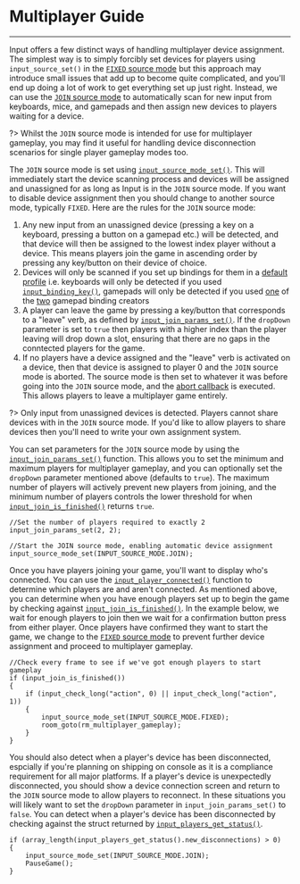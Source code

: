 # Multiplayer Guide

---

Input offers a few distinct ways of handling multiplayer device assignment. The simplest way is to simply forcibly set devices for players using `input_source_set()` in the [`FIXED` source mode](Source-Modes?id=input_source_modefixed) but this approach may introduce small issues that add up to become quite complicated, and you'll end up doing a lot of work to get everything set up just right. Instead, we can use the [`JOIN` source mode](Source-Modes?id=input_source_modejoin) to automatically scan for new input from keyboards, mice, and gamepads and then assign new devices to players waiting for a device.

?> Whilst the `JOIN` source mode is intended for use for multiplayer gameplay, you may find it useful for handling device disconnection scenarios for single player gameplay modes too.

The `JOIN` source mode is set using [`input_source_mode_set()`](Functions-(Source-Modes)?id=source_mode_set). This will immediately start the device scanning process and devices will be assigned and unassigned for as long as Input is in the `JOIN` source mode. If you want to disable device assignment then you should change to another source mode, typically `FIXED`. Here are the rules for the `JOIN` source mode:

1. Any new input from an unassigned device (pressing a key on a keyboard, pressing a button on a gamepad etc.) will be detected, and that device will then be assigned to the lowest index player without a device. This means players join the game in ascending order by pressing any key/button on their device of choice.
2. Devices will only be scanned if you set up bindings for them in a [default profile](Verbs-and-Bindings) i.e. keyboards will only be detected if you used [`input_binding_key()`](Functions-(Binding-Creators)?id=binding_key), gamepads will only be detected if you used [one](Functions-(Binding-Creators)?id=binding_gamepad_button) of the [two](Functions-(Binding-Creators)?id=binding_gamepad_axis) gamepad binding creators
2. A player can leave the game by pressing a key/button that corresponds to a "leave" verb, as defined by [`input_join_params_set()`](Functions-(Source-Modes)?id=join_params_set). If the `dropDown` parameter is set to `true` then players with a higher index than the player leaving will drop down a slot, ensuring that there are no gaps in the conntected players for the game.
3. If no players have a device assigned and the "leave" verb is activated on a device, then that device is assigned to player 0 and the `JOIN` source mode is aborted. The source mode is then set to whatever it was before going into the `JOIN` source mode, and the [abort callback](Functions-(Source-Modes)?id=join_params_set) is executed. This allows players to leave a multiplayer game entirely.

?> Only input from unassigned devices is detected. Players cannot share devices with in the `JOIN` source mode. If you'd like to allow players to share devices then you'll need to write your own assignment system.

You can set parameters for the `JOIN` source mode by using the [`input_join_params_set()`](Functions-(Source-Modes)?id=join_params_set) function. This allows you to set the minimum and maximum players for multiplayer gameplay, and you can optionally set the `dropDown` parameter mentioned above (defaults to `true`). The maximum number of players will actively prevent new players from joining, and the minimum number of players controls the lower threshold for when [`input_join_is_finished()`](Functions-(Source-Modes)?id=join_is_finished) returns `true`.

```gml
//Set the number of players required to exactly 2
input_join_params_set(2, 2);

//Start the JOIN source mode, enabling automatic device assignment
input_source_mode_set(INPUT_SOURCE_MODE.JOIN);
```

Once you have players joining your game, you'll want to display who's connected. You can use the [`input_player_connected()`](Functions-(Players)?id=player_connected) function to determine which players are and aren't connected. As mentioned above, you can determine when you have enough players set up to begin the game by checking against [`input_join_is_finished()`](Functions-(Source-Modes)?id=join_is_finished). In the example below, we wait for enough players to join then we wait for a confirmation button press from either player. Once players have confirmed they want to start the game, we change to the [`FIXED` source mode](Source-Modes?id=input_source_modefixed) to prevent further device assignment and proceed to multiplayer gameplay.

```gml
//Check every frame to see if we've got enough players to start gameplay
if (input_join_is_finished())
{
    if (input_check_long("action", 0) || input_check_long("action", 1))
    {
        input_source_mode_set(INPUT_SOURCE_MODE.FIXED);
        room_goto(rm_multiplayer_gameplay);
    }
}
```

You should also detect when a player's device has been disconnected, espcially if you're planning on shipping on console as it is a compliance requirement for all major platforms. If a player's device is unexpectedly disconnected, you should show a device connection screen and return to the `JOIN` source mode to allow players to reconnect. In these situations you will likely want to set the `dropDown` parameter in `input_join_params_set()` to `false`. You can detect when a player's device has been disconnected by checking against the struct returned by [`input_players_get_status()`](Functions-(Players)?id=input_players_get_status).

```gml
if (array_length(input_players_get_status().new_disconnections) > 0)
{
    input_source_mode_set(INPUT_SOURCE_MODE.JOIN);
	PauseGame();
}
```

